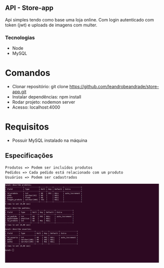 ## API - Store-app

Api simples tendo como base uma loja online. Com login autenticado com token (jwt) e uploads de imagens com multer.

### Tecnologias

- Node
- MySQL

# Comandos

- Clonar repositório: git clone https://github.com/leandrobeandrade/store-app.git
- Instalar dependências: npm install
- Rodar projeto: nodemon server
- Acesso: localhost:4000

# Requisitos

- Possuir MySQL instalado na máquina

## Especificações

    Produtos => Podem ser incluídos produtos
    Pedidos => Cada pedido está relacionado com um produto
    Usuários => Podem ser cadastrados 

![](https://github.com/leandrobeandrade/store-app/blob/master/api/db.png)